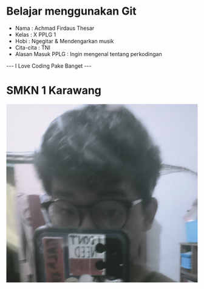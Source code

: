# Belajar menggunakan Git

- Nama              : Achmad Firdaus Thesar
- Kelas             : X PPLG 1
- Hobi              : Ngegitar & Mendengarkan musik
- Cita-cita         : TNI
- Alasan Masuk PPLG : Ingin mengenal tentang perkodingan

--- I Love Coding Pake Banget ---

# SMKN 1 Karawang
![Neskar](img/mati.jpeg)